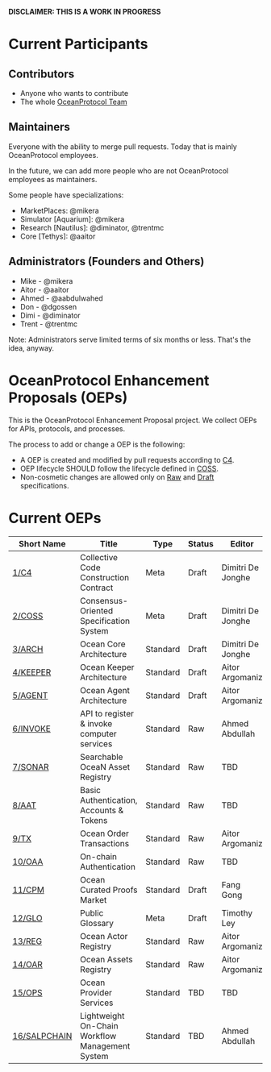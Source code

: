 **DISCLAIMER: THIS IS A WORK IN PROGRESS**

# Current Participants

## Contributors

- Anyone who wants to contribute
- The whole [OceanProtocol Team](https://github.com/orgs/oceanprotocol/people)

## Maintainers

Everyone with the ability to merge pull requests. Today that is mainly OceanProtocol employees.

In the future, we can add more people who are not OceanProtocol employees as maintainers.

Some people have specializations:

- MarketPlaces: @mikera
- Simulator [Aquarium]: @mikera
- Research [Nautilus]: @diminator, @trentmc
- Core [Tethys]: @aaitor

## Administrators (Founders and Others)

- Mike - @mikera
- Aitor - @aaitor
- Ahmed - @aabdulwahed
- Don - @dgossen
- Dimi - @diminator
- Trent - @trentmc

Note: Administrators serve limited terms of six months or less. That's the idea, anyway.

# OceanProtocol Enhancement Proposals (OEPs)

This is the OceanProtocol Enhancement Proposal project. We collect OEPs for APIs, protocols, and processes.

The process to add or change a OEP is the following:
- A OEP is created and modified by pull requests according to [C4](./1).
- OEP lifecycle SHOULD follow the lifecycle defined in [COSS](./2).
- Non-cosmetic changes are allowed only on [Raw](./2#raw-oeps) and [Draft](./2#draft-oeps) specifications.

# Current OEPs


Short Name    | Title                                                        | Type     | Status   | Editor
--------------|--------------------------------------------------------------|----------|----------|-------
[1/C4](1)     | Collective Code Construction Contract                        | Meta     | Draft    | Dimitri De Jonghe
[2/COSS](2)   | Consensus-Oriented Specification System                      | Meta     | Draft    | Dimitri De Jonghe
[3/ARCH](3)   | Ocean Core Architecture                                      | Standard | Draft    | Dimitri De Jonghe
[4/KEEPER](4) | Ocean Keeper Architecture                                    | Standard | Draft    | Aitor Argomaniz
[5/AGENT](5)  | Ocean Agent Architecture                                     | Standard | Draft    | Aitor Argomaniz
[6/INVOKE](6) | API to register & invoke computer services                   | Standard | Raw      | Ahmed Abdullah
[7/SONAR](7)  | Searchable OceaN Asset Registry                              | Standard | Raw      | TBD
[8/AAT](8)    | Basic Authentication, Accounts & Tokens                      | Standard | Raw      | TBD
[9/TX](9)     | Ocean Order Transactions                                     | Standard | Raw      | Aitor Argomaniz
[10/OAA](10)  | On-chain Authentication                                      | Standard | Raw      | TBD
[11/CPM](11)  | Ocean Curated Proofs Market                                  | Standard | Draft    | Fang Gong
[12/GLO](12)  | Public Glossary                                              | Meta     | Draft    | Timothy Ley
[13/REG](13)  | Ocean Actor Registry                                         | Standard | Raw      | Aitor Argomaniz
[14/OAR](14)  | Ocean Assets Registry                                        | Standard | Raw      | Aitor Argomaniz
[15/OPS](15)  | Ocean Provider Services                                      | Standard | TBD      | TBD
[16/SALPCHAIN](16)| Lightweight On-Chain Workflow Management System          | Standard | TBD      | Ahmed Abdullah


